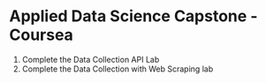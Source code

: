 # Applied Data Science Capstone - Coursea
1. Complete the Data Collection API Lab
2. Complete the Data Collection with Web Scraping lab 
